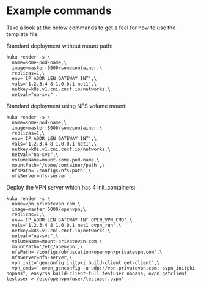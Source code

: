 # Example commands
Take a look at the below commands to get a feel for how to use the template file.

Standard deployment without mount path:
```
kuku render -s \
  name=some-pod-name,\
  image=master:5000/somecontainer,\
  replicas=1,\
  env='IP_ADDR LEN GATEWAY INT',\
  vals='1.2.3.4 8 1.0.0.1 net1',\
  netkey=k8s.v1.cni.cncf.io/networks,\
  netval="na-svc" .
```

Standard deployment using NFS volume mount:
```
kuku render -s \
  name=some-pod-name,\
  image=master:5000/somecontainer,\
  replicas=1,\
  env='IP_ADDR LEN GATEWAY INT',\
  vals='1.2.3.4 8 1.0.0.1 net1',\
  netkey=k8s.v1.cni.cncf.io/networks,\
  netval="na-svc",\
  volumeName=mount-some-pod-name,\
  mountPath='/some/container/path',\
  nfsPath='/configs/nfs/path',\
  nfsServer=nfs-server .
```

Deploy the VPN server which has 4 init_containers:
```
kuku render -s \
  name=vpn-privatevpn-com,\
  image=master:5000/openvpn,\
  replicas=1,\
  env='IP_ADDR LEN GATEWAY INT OPEN_VPN_CMD',\
  vals='1.2.3.4 8 1.0.0.1 net1 ovpn_run',\
  netkey=k8s.v1.cni.cncf.io/networks,\
  netval="na-svc",\
  volumeName=mount-privatevpn-com,\
  mountPath='/etc/openvpn',\
  nfsPath='/configs/obfuscation/openvpn/privatevpn.com',\
  nfsServer=nfs-server,\
  vpn_init='genconfig initpki build-client get-client',\
  vpn_cmds=' ovpn_genconfig -u udp://vpn.privatevpn.com; ovpn_initpki nopass"; easyrsa build-client-full testuser nopass; ovpn_getclient testuser > /etc/openvpn/user/testuser.ovpn' .
```